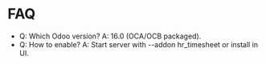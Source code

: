 # FAQ

- Q: Which Odoo version? A: 16.0 (OCA/OCB packaged).
- Q: How to enable? A: Start server with --addon hr_timesheet or install in UI.

